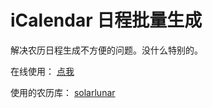 # iCalendar 日程批量生成

解决农历日程生成不方便的问题。没什么特别的。  

在线使用： [点我](https://chenbuyi2019.github.io/ics-chinese-calendar/)  

使用的农历库：  [solarlunar](https://github.com/yize/solarlunar)  

